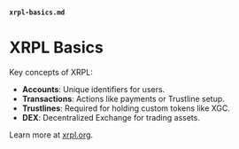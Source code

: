 
#### `xrpl-basics.md`

# XRPL Basics
Key concepts of XRPL:
- **Accounts**: Unique identifiers for users.
- **Transactions**: Actions like payments or Trustline setup.
- **Trustlines**: Required for holding custom tokens like XGC.
- **DEX**: Decentralized Exchange for trading assets.

Learn more at [xrpl.org](https://xrpl.org).
